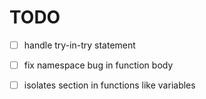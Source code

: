 # TODO

- [ ] handle try-in-try statement
- [ ] fix namespace bug in function body
- [ ] isolates section in functions like variables

